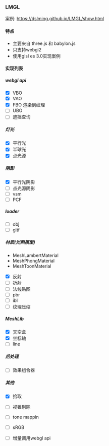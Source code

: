 ### LMGL
案例: https://dslming.github.io/LMGL/show.html

#### 特点
- 主要来自 three.js 和 babylon.js
- 只支持webgl2
- 使用glsl es 3.0实现案例

#### 实现列表
##### webgl api
- [x] VBO
- [x] VAO
- [x] FBO 渲染到纹理
- [ ] UBO
- [ ] 遮挡查询
##### 灯光
- [x] 平行光
- [x] 半球光
- [x] 点光源
##### 阴影
- [x] 平行光阴影
- [ ] 点光源阴影
- [ ] vsm
- [ ] PCF

##### loader
- [ ] obj
- [ ] gltf

##### 材质(光照模型)
- MeshLambertMaterial
- MeshPhongMaterial
- MeshToonMaterial
- [x] 反射
- [ ] 折射
- [ ] 法线贴图
- [ ] pbr
- [ ] ibl
- [ ] 纹理压缩

##### MeshLib
- [x] 天空盒
- [x] 坐标轴
- [ ] line

##### 后处理
- [ ] 效果组合器
##### 其他
- [x] 拾取
- [ ] 视锥剔除
- [ ] tone mappin
- [ ] sRGB
- [ ] 增量调用webgl api


